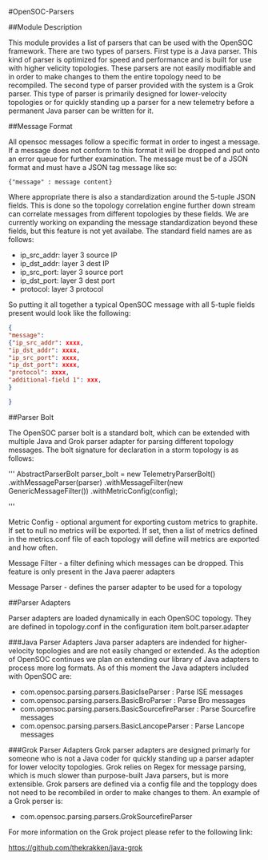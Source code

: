 #OpenSOC-Parsers

##Module Description

This module provides a list of parsers that can be used with the OpenSOC framework.  There are two types of parsers.  First type is a Java parser.  This kind of parser is optimized for speed and performance and is built for use with higher velicity topologies.  These parsers are not easily modifiable and in order to make changes to them the entire topology need to be recompiled.  The second type of parser provided with the system is a Grok parser.  This type of parser is primarily designed for lower-velocity topologies or for quickly standing up a parser for a new telemetry before a permanent Java parser can be written for it.

##Message Format

All opensoc messages follow a specific format in order to ingest a message.  If a message does not conform to this format it will be dropped and put onto an error queue for further examination.  The message must be of a JSON format and must have a JSON tag message like so:

```
{"message" : message content}

```

Where appropriate there is also a standardization around the 5-tuple JSON fields.  This is done so the topology correlation engine further down stream can correlate messages from different topologies by these fields.  We are currently working on expanding the message standardization beyond these fields, but this feature is not yet availabe.  The standard field names are as follows:

* ip_src_addr: layer 3 source IP
* ip_dst_addr: layer 3 dest IP
* ip_src_port: layer 3 source port
* ip_dst_port: layer 3 dest port
* protocol: layer 3 protocol

So putting it all together a typical OpenSOC message with all 5-tuple fields present would look like the following:

```json
{
"message": 
{"ip_src_addr": xxxx, 
"ip_dst_addr": xxxx, 
"ip_src_port": xxxx, 
"ip_dst_port": xxxx, 
"protocol": xxxx, 
"additional-field 1": xxx,
}

}
```

##Parser Bolt

The OpenSOC parser bolt is a standard bolt, which can be extended with multiple Java and Grok parser adapter for parsing different topology messages.  The bolt signature for declaration in a storm topology is as follows:

'''
AbstractParserBolt parser_bolt = new TelemetryParserBolt()
.withMessageParser(parser)
.withMessageFilter(new GenericMessageFilter())
.withMetricConfig(config);

'''

Metric Config - optional argument for exporting custom metrics to graphite.  If set to null no metrics will be exported.  If set, then a list of metrics defined in the metrics.conf file of each topology will define will metrics are exported and how often.

Message Filter - a filter defining which messages can be dropped.  This feature is only present in the Java paerer adapters

Message Parser - defines the parser adapter to be used for a topology

##Parser Adapters

Parser adapters are loaded dynamically in each OpenSOC topology.  They are defined in topology.conf in the configuration item bolt.parser.adapter

###Java Parser Adapters
Java parser adapters are indended for higher-velocity topologies and are not easily changed or extended.  As the adoption of OpenSOC continues we plan on extending our library of Java adapters to process more log formats.  As of this moment the Java adapters included with OpenSOC are:

* com.opensoc.parsing.parsers.BasicIseParser : Parse ISE messages
* com.opensoc.parsing.parsers.BasicBroParser : Parse Bro messages
* com.opensoc.parsing.parsers.BasicSourcefireParser : Parse Sourcefire messages
* com.opensoc.parsing.parsers.BasicLancopeParser : Parse Lancope messages

###Grok Parser Adapters
Grok parser adapters are designed primarly for someone who is not a Java coder for quickly standing up a parser adapter for lower velocity topologies.  Grok relies on Regex for message parsing, which is much slower than purpose-built Java parsers, but is more extensible.  Grok parsers are defined via a config file and the topplogy does not need to be recombiled in order to make changes to them.  An example of a Grok perser is:

* com.opensoc.parsing.parsers.GrokSourcefireParser

For more information on the Grok project please refer to the following link:

https://github.com/thekrakken/java-grok
